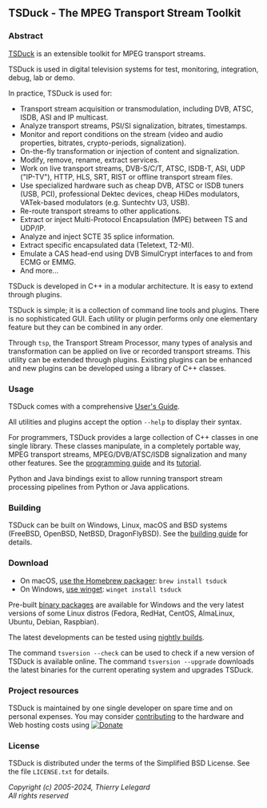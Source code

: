 ## TSDuck - The MPEG Transport Stream Toolkit

### Abstract

[TSDuck](https://tsduck.io/) is an extensible toolkit for MPEG transport streams.

TSDuck is used in digital television systems for test, monitoring, integration, debug, lab or demo.

In practice, TSDuck is used for:

- Transport stream acquisition or transmodulation, including DVB, ATSC, ISDB, ASI and IP multicast.
- Analyze transport streams, PSI/SI signalization, bitrates, timestamps.
- Monitor and report conditions on the stream (video and audio properties, bitrates, crypto-periods, signalization).
- On-the-fly transformation or injection of content and signalization.
- Modify, remove, rename, extract services.
- Work on live transport streams, DVB-S/C/T, ATSC, ISDB-T, ASI, UDP ("IP-TV"), HTTP, HLS, SRT, RIST or offline transport stream files.
- Use specialized hardware such as cheap DVB, ATSC or ISDB tuners (USB, PCI), professional Dektec devices, cheap HiDes modulators, VATek-based modulators (e.g. Suntechtv U3, USB).
- Re-route transport streams to other applications.
- Extract or inject Multi-Protocol Encapsulation (MPE) between TS and UDP/IP.
- Analyze and inject SCTE 35 splice information.
- Extract specific encapsulated data (Teletext, T2-MI).
- Emulate a CAS head-end using DVB SimulCrypt interfaces to and from ECMG or EMMG.
- And more...

TSDuck is developed in C++ in a modular architecture. It is easy to extend
through plugins.

TSDuck is simple; it is a collection of command line tools and plugins. There is
no sophisticated GUI. Each utility or plugin performs only one elementary feature
but they can be combined in any order.

Through `tsp`, the Transport Stream Processor, many types of analysis and
transformation can be applied on live or recorded transport streams.
This utility can be extended through plugins. Existing plugins can be
enhanced and new plugins can be developed using a library of C++ classes.

### Usage

TSDuck comes with a comprehensive [User's Guide](https://tsduck.io/download/docs/tsduck.pdf).

All utilities and plugins accept the option `--help` to display their syntax.

For programmers, TSDuck provides a large collection of C++ classes in one single library.
These classes manipulate, in a completely portable way, MPEG transport streams, MPEG/DVB/ATSC/ISDB
signalization and many other features. See the [programming guide](https://tsduck.io/doxy/)
and its [tutorial](https://tsduck.io/doxy/libtutorial.html).

Python and Java bindings exist to allow running transport stream processing pipelines from
Python or Java applications.

### Building

TSDuck can be built on Windows, Linux, macOS and BSD systems (FreeBSD, OpenBSD, NetBSD, DragonFlyBSD).
See the [building guide](https://tsduck.io/doxy/building.html) for details.

### Download

- On macOS, [use the Homebrew packager](https://tsduck.io/doxy/installing.html#macinstall): `brew install tsduck`
- On Windows, [use winget](https://learn.microsoft.com/en-us/windows/package-manager/winget/): `winget install tsduck`

Pre-built [binary packages](https://github.com/tsduck/tsduck/releases) are available
for Windows and the very latest versions of some Linux distros
(Fedora, RedHat, CentOS, AlmaLinux, Ubuntu, Debian, Raspbian).

The latest developments can be tested using [nightly builds](https://tsduck.io/download/prerelease/).

The command `tsversion --check` can be used to check if a new version of TSDuck is available
online. The command `tsversion --upgrade` downloads the latest binaries for the current
operating system and upgrades TSDuck.

### Project resources

TSDuck is maintained by one single developer on spare time and on personal expenses.
You may consider [contributing](https://tsduck.io/donate/) to the hardware and Web hosting costs
using [![Donate](https://tsduck.io/images/donate-paypal.svg)](https://tsduck.io/donate/)

### License

TSDuck is distributed under the terms of the Simplified BSD License.
See the file `LICENSE.txt` for details.

*Copyright (c) 2005-2024, Thierry Lelegard*<br/>
*All rights reserved*
